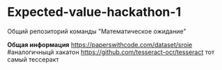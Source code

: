# Expected-value-hackathon-1
Общий репозиторий команды "Математическое ожидание" 

**Общая информация**
https://paperswithcode.com/dataset/sroie  #аналогичныцй хакатон
https://github.com/tesseract-ocr/tesseract тот самый тессеракт
